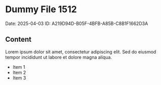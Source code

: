 # Dummy File 1512

Date: 2025-04-03
ID: A219D94D-B05F-4BFB-A85B-C8B1F1662D3A

## Content

Lorem ipsum dolor sit amet, consectetur adipiscing elit.
Sed do eiusmod tempor incididunt ut labore et dolore magna aliqua.

* Item 1
* Item 2
* Item 3

